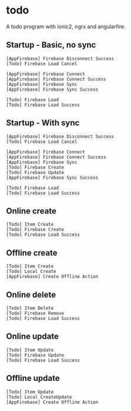 # todo
A todo program with ionic2, ngrx and angularfire.

## Startup - Basic, no sync
```
[AppFirebase] Firebase Disconnect Success
[Todo] Firebase Load Cancel

[AppFirebase] Firebase Connect
[AppFirebase] Firebase Connect Success
[AppFirebase] Firebase Sync
[AppFirebase] Firebase Sync Success

[Todo] Firebase Load
[Todo] Firebase Load Success
```

## Startup - With sync
```
[AppFirebase] Firebase Disconnect Success
[Todo] Firebase Load Cancel

[AppFirebase] Firebase Connect
[AppFirebase] Firebase Connect Success
[AppFirebase] Firebase Sync
[Todo] Firebase Create 
[Todo] Firebase Update
[AppFirebase] Firebase Sync Success

[Todo] Firebase Load
[Todo] Firebase Load Success
```

## Online create
```
[Todo] Item Create 
[Todo] Firebase Create 
[Todo] Firebase Load Success
```

## Offline create
```
[Todo] Item Create
[Todo] Local Create
[AppFirebase] Create Offline Action 
```

## Online delete
```
[Todo] Item Delete 
[Todo] Firebase Remove 
[Todo] Firebase Load Success
```





## Online update
```
[Todo] Item Update 
[Todo] Firebase Update 
[Todo] Firebase Load Success
```

## Offline update
```
[Todo] Item Update
[Todo] Local CreateUpdate
[AppFirebase] Create Offline Action 
```

